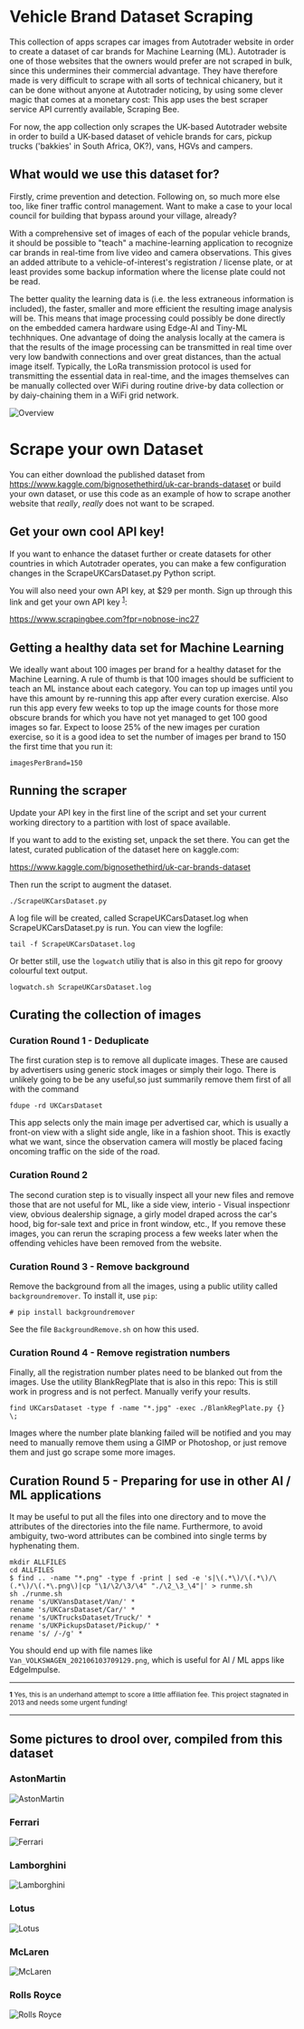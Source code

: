 # Vehicle Brand Dataset Scraping

This collection of apps scrapes car images from Autotrader website in order to create a dataset of car brands for Machine Learning (ML). 
Autotrader is one of those websites that the owners would prefer are not scraped in bulk, since this undermines their commercial advantage. 
They have therefore made is very difficult to scrape with all sorts of technical chicanery, 
but it can be done without anyone at Autotrader noticing, 
by using some clever magic that comes at a monetary cost: 
This app uses the best scraper service API currently available, Scraping Bee. 

For now, the app collection only scrapes the UK-based Autotrader website in order to build a UK-based dataset of vehicle brands for cars, pickup trucks ('bakkies' in South Africa, OK?), vans, HGVs and campers.

## What would we use this dataset for?

Firstly, crime prevention and detection. Following on, so much more else too, like finer traffic control management. 
Want to make a case to your local council for building that bypass around your village, already?

With a comprehensive set of images of each of the popular vehicle brands, it should be possible to "teach" a machine-learning application 
to recognize car brands in real-time from live video and camera observations. This gives an added attribute to
a vehicle-of-interest's registration / license plate, or at least provides some backup information where
the license plate could not be read.

The better quality the learning data is (i.e. the less extraneous information is included), the faster, smaller and more
efficient the resulting image analysis will be. This means that image processing could possibly be done directly on the 
embedded camera hardware using Edge-AI and Tiny-ML techhniques. One advantage of doing the analysis locally at the camera is that 
the results of the image processing can be transmitted in real time over very low bandwith connections and over great distances, 
than the actual image itself. Typically, the LoRa transmission protocol is used for transmitting the essential data in real-time, 
and the images themselves can be manually collected over WiFi during routine drive-by data collection or by daiy-chaining them in 
a WiFi grid network.

![Overview](.images/HighLevelOverview.png)

# Scrape your own Dataset

You can either download the published dataset from https://www.kaggle.com/bignosethethird/uk-car-brands-dataset
or build your own dataset, or use this code as an example of how to scrape another website that _really_, _really_ does not want to be scraped.

## Get your own cool API key!

If you want to enhance the dataset further or create datasets for other countries in which Autotrader operates, 
you can make a few configuration changes in the ScrapeUKCarsDataset.py Python script. 

You will also need your own API key, at $29 per month. Sign up through this link and get your own API key <sup id="a1">[1](#f1)</sup>:

https://www.scrapingbee.com?fpr=nobnose-inc27

## Getting a healthy data set for Machine Learning

We ideally want about 100 images per brand for a healthy dataset for the Machine Learning. 
A rule of thumb is that 100 images should be sufficient to teach an ML instance about each category. 
You can top up images until you have this amount by re-running this app after every curation
exercise. Also run this app every few weeks to top up the image counts for those more obscure 
brands for which you have not yet managed to get 100 good images so far. 
Expect to loose 25% of the new images per curation exercise, so it is a good idea to set the
number of images per brand to 150 the first time that you run it:

```
imagesPerBrand=150
```

## Running the scraper

Update your API key in the first line of the script and set your current working directory to a partition with lost of space available. 

If you want to add to the existing set, unpack the set there. You can get the latest, curated publication of the dataset here on kaggle.com:

https://www.kaggle.com/bignosethethird/uk-car-brands-dataset

Then run the script to augment the dataset.

```
./ScrapeUKCarsDataset.py
```

A log file will be created, called ScrapeUKCarsDataset.log when ScrapeUKCarsDataset.py is run. You can view the logfile:

```
tail -f ScrapeUKCarsDataset.log
```

Or better still, use the ```logwatch``` utiliy that is also in this git repo for groovy colourful text output.

```
logwatch.sh ScrapeUKCarsDataset.log
```

## Curating the collection of images

### Curation Round 1 - Deduplicate

The first curation step is to remove all duplicate images. These are caused by advertisers using 
generic stock images or simply their logo. There is unlikely going to be be any useful,so just 
summarily remove them first of all with the command

```
fdupe -rd UKCarsDataset
```

This app selects only the main image per advertised car, which is usually a front-on view with a
slight side angle, like in a fashion shoot. This is exactly what we want, since the 
observation camera will mostly be placed facing oncoming traffic on the side of the road.

### Curation Round 2

The second curation step is to visually inspect all your new files and remove those that are
not useful for ML, like a side view, interio - Visual inspectionr view, obvious dealership signage, a girly model
draped across the car's hood, big for-sale text and price in front window, etc., 
If you remove these images, you can rerun the scraping process a few weeks later
when the offending vehicles have been removed from the website.

### Curation Round 3 - Remove background

Remove the background from all the images, using a public utility called ```backgroundremover```. 
To install it, use ```pip```:

```
# pip install backgroundremover
````

See the file ```BackgroundRemove.sh``` on how this used.

### Curation Round 4 - Remove registration numbers

Finally, all the registration number plates need to be blanked out from the images. 
Use the utility BlankRegPlate that is also in this repo:
This is still work in progress and is not perfect. Manually verify your results.

```
find UKCarsDataset -type f -name "*.jpg" -exec ./BlankRegPlate.py {} \;
```

Images where the number plate blanking failed will be notified and you may need to manually remove them using a GIMP or Photoshop, or just remove them and just go scrape some more images.

## Curation Round 5 - Preparing for use in other AI / ML applications

It may be useful to put all the files into one directory and to move the attributes of the directories into the file name. 
Furthermore, to avoid ambiguity, two-word attributes can be combined into single terms by hyphenating them.

```
mkdir ALLFILES
cd ALLFILES
$ find .. -name "*.png" -type f -print | sed -e 's|\(.*\)/\(.*\)/\(.*\)/\(.*\.png\)|cp "\1/\2/\3/\4" "./\2_\3_\4"|' > runme.sh
sh ./runme.sh
rename 's/UKVansDataset/Van/' *
rename 's/UKCarsDataset/Car/' *
rename 's/UKTrucksDataset/Truck/' *
rename 's/UKPickupsDataset/Pickup/' *
rename 's/ /-/g' *
```

You should end up with file names like ```Van_VOLKSWAGEN_202106103709129.png```, which is useful for AI / ML apps like EdgeImpulse.

---
<sup><b id="f1">1</b> Yes, this is an underhand attempt to score a little affiliation fee. This project stagnated in 2013 and needs some urgent funding!</sup>

---

## Some pictures to drool over, compiled from this dataset
 
### AstonMartin
 
![AstonMartin](.images/AstonMartin.png)

 
### Ferrari
 
![Ferrari](.images/Ferrari.png)

 
### Lamborghini
 
![Lamborghini](.images/Lamborghini.png)
 
 
### Lotus
 
![Lotus](.images/Lotus.png)
 
 
### McLaren
 
![McLaren](.images/McLaren.png)
 
 
### Rolls Royce
 
![Rolls Royce](.images/RollsRoyce.png)

 
